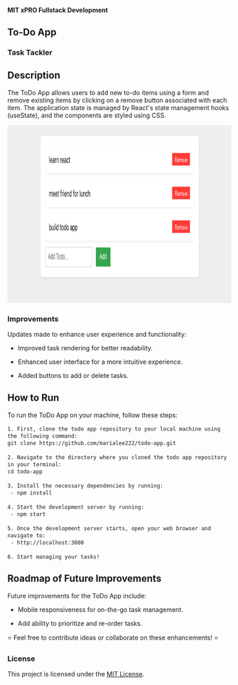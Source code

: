 #### MIT xPRO Fullstack Development
## To-Do App
### Task Tackler


## Description 
The ToDo App allows users to add new to-do items using a form and remove existing items by clicking on a remove button associated with each item. The application state is managed by React's state management hooks (useState), and the components are styled using CSS.

<img src="https://raw.githubusercontent.com/marialee222/todo-app/main/todo1.png" width="600" height="400">



### Improvements
Updates made to enhance user experience and functionality: 

- Improved task rendering for better readability. 

- Enhanced user interface for a more intuitive experience. 

- Added buttons to add or delete tasks.

## How to Run
To run the ToDo App on your machine, follow these steps: 

	1. First, clone the todo app repository to your local machine using the following command:
	git clone https://github.com/marialee222/todo-app.git 

	2. Navigate to the directory where you cloned the todo app repository in your terminal:
	cd todo-app 
 
	3. Install the necessary dependencies by running:
	 - npm install 

	4. Start the development server by running:
	 - npm start

	5. Once the development server starts, open your web browser and navigate to:
   	 - http://localhost:3000

	6. Start managing your tasks!

## Roadmap of Future Improvements
Future improvements for the ToDo App include:

- Mobile responsiveness for on-the-go task management.

- Add ability to prioritize and re-order tasks.

   
:star: Feel free to contribute ideas or collaborate on these enhancements! :star:

### License
This project is licensed under the [MIT License](https://opensource.org/licenses/MIT).

